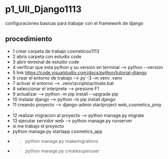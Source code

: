 # p1_UII_Django1113
configuraciones basicas para trabajar con el framework de django
## procedimiento
- 1 crear carpeta de trabajo cosmeticos1113
- 2 abris carpeta con estudio code
- 3 abrir terminal de estudio code
- 4 verificar que esta python y su version en terminal --> python --version
- 5  link https://code.visualstudio.com/docs/python/tutorial-django
- 6 crear el entorno de trabajo --> py -3 -m venv .venv
- 7 activar el entorno --> .venv\scripts\activate.bat
- 8 seleccionar el interprete --> presione F1
- 9 actualizar --> python -m pip install --upgrade pip
- 10 instalar django --> python -m pip install django
- 11 creando proyecto -->  django-admin startproject web_cosmetics_proy .
- 12 realizar migracion al proyecto --> python manage.py migrate
- 13 ejecutar servidor web --> python manage.py runserver
- si me trabajo el proyecto
- python manage.py startapp cosmetics_app
- >python manage.py makemigrations
- >python manage.py createsuperuser


